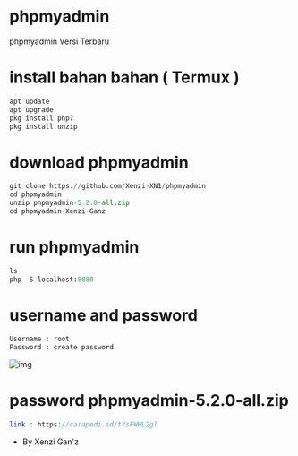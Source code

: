# phpmyadmin
phpmyadmin Versi Terbaru

# install bahan bahan ( Termux )
```python
apt update
apt upgrade
pkg install php7
pkg install unzip
```

# download phpmyadmin
```python
git clone https://github.com/Xenzi-XN1/phpmyadmin
cd phpmyadmin
unzip phpmyadmin-5.2.0-all.zip
cd phpmyadmin-Xenzi-Ganz
```

# run phpmyadmin
```python
ls
php -S localhost:8080
```

# username and password
```python
Username : root
Password : create password
```

![img]()
# password phpmyadmin-5.2.0-all.zip
```php
link : https://carapedi.id/tYsFWWL2gl
```

- By Xenzi Gan'z
